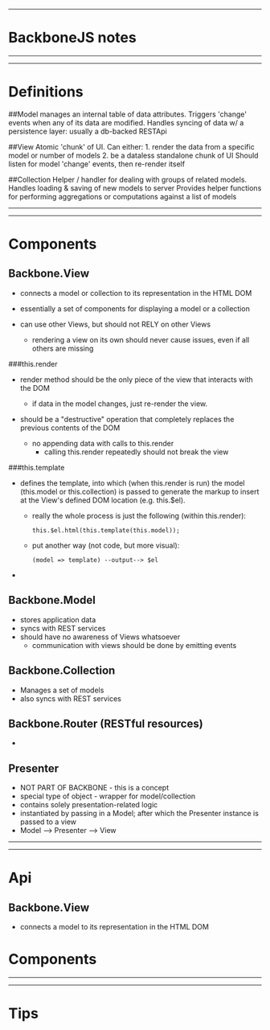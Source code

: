 **********************************************************************************************
BackboneJS notes
===================
**********************************************************************************************

----------------------------------------------------------------------------------------------
Definitions
===========
##Model
manages an internal table of data attributes.  Triggers 'change' events when any of its
data are modified. Handles syncing of data w/ a persistence layer: usually a db-backed RESTApi

##View
Atomic 'chunk' of UI.  Can either:
    1.   render the data from a specific model or number of models
    2.   be a dataless standalone chunk of UI
Should listen for model 'change' events, then re-render itself

##Collection
Helper / handler for dealing with groups of related models.
Handles loading & saving of new models to server
Provides helper functions for performing aggregations or computations against a list of models



----------------------------------------------------------------------------------------------
----------------------------------------------------------------------------------------------
Components
==========

Backbone.View
-------------
*   connects a model or collection to its representation in the HTML DOM
*   essentially a set of components for displaying a model or a collection

*   can use other Views, but should not RELY on other Views
    *   rendering a view on its own should never cause issues, even if all others are missing

###this.render
*   render method should be the only piece of the view that interacts with the DOM
    *   if data in the model changes, just re-render the view.

*   should be a "destructive" operation that completely replaces the previous contents of the DOM
    *   no appending data with calls to this.render
	    *   calling this.render repeatedly should not break the view


###this.template
*   defines the template, into which (when this.render is run) the model (this.model or
    this.collection) is passed to generate the markup to insert at the View's defined
    DOM location (e.g. this.$el).
    *   really the whole process is just the following (within this.render):

            this.$el.html(this.template(this.model));

    *   put another way (not code, but more visual):

            (model => template) --output--> $el


*

Backbone.Model
--------------
*   stores application data
*   syncs with REST services
*   should have no awareness of Views whatsoever
    *    communication with views should be done by emitting events


Backbone.Collection
-------------------
*   Manages a set of models
*   also syncs with REST services


Backbone.Router (RESTful resources)
-----------------------------------
*

Presenter
---------
*   NOT PART OF BACKBONE  -  this is a concept
*   special type of object - wrapper for model/collection
*   contains solely presentation-related logic
*   instantiated by passing in a Model; after which the Presenter instance is passed to a view
*   Model --> Presenter --> View

----------------------------------------------------------------------------------------------
----------------------------------------------------------------------------------------------


Api
===

Backbone.View
-------------
*   connects a model to its representation in the HTML DOM


Components
==========



----------------------------------------------------------------------------------------------
----------------------------------------------------------------------------------------------

Tips
====